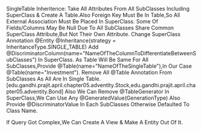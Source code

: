 SingleTable Inheritence:
Take All Attributes From All SubClasses Including SuperClass & Create A Table.Also Foreign Key Must Be In Table,So All External Association Must Be Placed In SuperClass.
Some Of Fields/Columns May Be Null Due To All SubClasses Share Common SuperClass Attribute,But Not Their Own Attribute. 
Change SuperClass Annotation @Entity @Inheritance(strategy = InheritanceType.SINGLE_TABLE)
Add @DiscriminatorColumn(name="NameOfTheColumnToDifferentiateBetweenSubClasses") In SuperClass.
As Table Will Be Same For All SubClasses,Provide @Table(name="NameOfTheSingleTable"),In Our Case @Table(name="Investment").
Remove All @Table Annotation From SubClasses As All Are In Single Table.[edu.gandhi.prajit.april.chapter05.adventity.Stock,edu.gandhi.prajit.april.chapter05.adventity.Bond]
Also We Can Remove @TableGenerator In SuperClass,We Can Use Any @GeneratedValue(GenerationType)
Also Provide @DiscriminatorValue In Each SubClasses Otherwise Defaulted To Class Name.

If Query Got Complex,We Can Create A View & Make A Entity Out Of It.